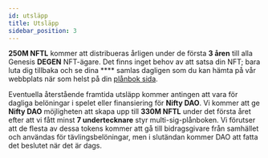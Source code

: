 ```yaml
---
id: utsläpp
title: Utsläpp
sidebar_position: 3
---
```


**250M NFTL** kommer att distribueras årligen under de första **3 åren** till alla Genesis **DEGEN** NFT-ägare. Det finns inget behov av att satsa din NFT; bara luta dig tillbaka och se dina **** samlas dagligen som du kan hämta på vår webbplats när som helst på din [plånbok sida](https://nifty-league.com/wallet).

Eventuella återstående framtida utsläpp kommer antingen att vara för dagliga belöningar i spelet eller finansiering för **Nifty DAO**. Vi kommer att ge **Nifty DAO** möjligheten att skapa upp till **330M NFTL** under det första året efter att vi fått minst **7 undertecknare** styr multi-sig-plånboken. Vi förutser att de flesta av dessa tokens kommer att gå till bidragsgivare från samhället och användas för tävlingsbelöningar, men i slutändan kommer DAO att fatta det beslutet när det är dags.
